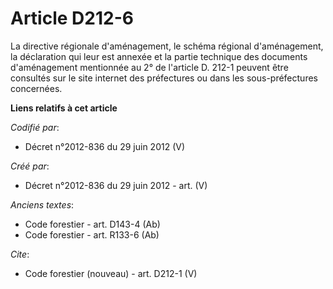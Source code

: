 # Article D212-6

La directive régionale d'aménagement, le schéma régional d'aménagement, la déclaration qui leur est annexée et la partie
technique des documents d'aménagement mentionnée au 2° de l'article D. 212-1 peuvent être consultés sur le site internet des
préfectures ou dans les sous-préfectures concernées.

**Liens relatifs à cet article**

_Codifié par_:

  - Décret n°2012-836 du 29 juin 2012 (V)

_Créé par_:

  - Décret n°2012-836 du 29 juin 2012 - art. (V)

_Anciens textes_:

  - Code forestier - art. D143-4 (Ab)
  - Code forestier - art. R133-6 (Ab)

_Cite_:

  - Code forestier (nouveau) - art. D212-1 (V)
